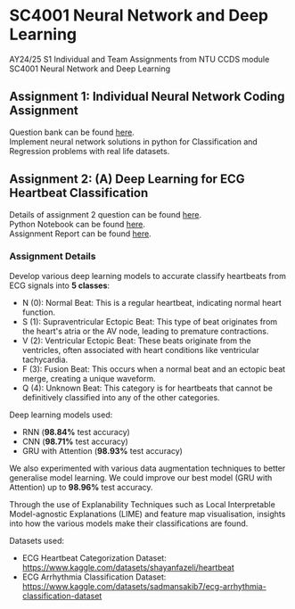 # SC4001 Neural Network and Deep Learning
 AY24/25 S1 Individual and Team Assignments from NTU CCDS module SC4001 Neural Network and Deep Learning




## Assignment 1: Individual Neural Network Coding Assignment
Question bank can be found [here](https://github.com/Leozk2000/SC4001-Neural-Network-and-Deep-Learning/blob/main/Assignment%201/Assignment_AY2425_sem1.pdf). \
Implement neural network solutions in python for Classification and Regression problems with real life datasets.





## Assignment 2: (A) Deep Learning for ECG Heartbeat Classification
Details of assignment 2 question can be found [here](https://github.com/Leozk2000/SC4001-Neural-Network-and-Deep-Learning/blob/main/Assignment%202/SC4001%20NN%20Assignment%202%20questions.pdf). \
Python Notebook can be found [here](https://github.com/Leozk2000/SC4001-Neural-Network-and-Deep-Learning/blob/main/Assignment%202/NN_Assignment_2.ipynb). \
Assignment Report can be found [here](https://github.com/Leozk2000/SC4001-Neural-Network-and-Deep-Learning/blob/main/Assignment%202/SC4001_Group_Project_Report.pdf).


### Assignment Details
Develop various deep learning models to accurate classify heartbeats from ECG signals into **5 classes**:
* N (0): Normal Beat: This is a regular heartbeat, indicating normal heart function.
* S (1): Supraventricular Ectopic Beat: This type of beat originates from the heart's atria or the AV node, leading to premature contractions.
* V (2): Ventricular Ectopic Beat: These beats originate from the ventricles, often associated with heart conditions like ventricular tachycardia.
* F (3): Fusion Beat: This occurs when a normal beat and an ectopic beat merge, creating a unique waveform.
* Q (4): Unknown Beat: This category is for heartbeats that cannot be definitively classified into any of the other categories. 

Deep learning models used:
* RNN (**98.84%** test accuracy)
* CNN (**98.71%** test accuracy)
* GRU with Attention (**98.93%** test accuracy) 

We also experimented with various data augmentation techniques to better generalise model learning. We could improve our best model (GRU with Attention) up to **98.96%** test accuracy. 

Through the use of Explanability Techniques such as Local Interpretable Model-agnostic Explanations (LIME) and feature map visualisation, insights into how the various models make their classifications are found. 

Datasets used:
- ECG Heartbeat Categorization Dataset: \
https://www.kaggle.com/datasets/shayanfazeli/heartbeat 
- ECG Arrhythmia Classification Dataset: \
https://www.kaggle.com/datasets/sadmansakib7/ecg-arrhythmia-classification-dataset 

 
